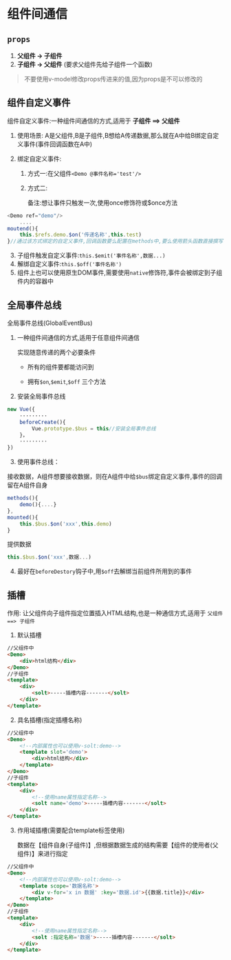 # 组件间通信

## `props`

1. **父组件 -> 子组件** 
2. **子组件 -> 父组件**  (要求父组件先给子组件一个函数)

> 不要使用v-model修改props传进来的值,因为props是不可以修改的

## 组件自定义事件

组件自定义事件:一种组件间通信的方式,适用于 **子组件 ==> 父组件**

1. 使用场景: A是父组件,B是子组件,B想给A传递数据,那么就在A中给B绑定自定义事件(事件回调函数在A中)

2. 绑定自定义事件:

   1. 方式一:在父组件`<Demo @事件名称='test'/>`

   2. 方式二:

      备注:想让事件只触发一次,使用once修饰符或$once方法

```js
<Demo ref="demo"/>
    ....
moutend(){
    this.$refs.demo.$on('传递名称',this.test)
}//通过该方式绑定的自定义事件,回调函数要么配置在methods中,要么使用箭头函数直接撰写
```

3. 子组件触发自定义事件:`this.$emit('事件名称',数据...)`
4. 解绑自定义事件:`this.$off('事件名称')`
5. 组件上也可以使用原生DOM事件,需要使用`native`修饰符,事件会被绑定到子组件内的容器中

## 全局事件总线

全局事件总线(GlobalEventBus)

1. 一种组件间通信的方式,适用于任意组件间通信

   实现随意传递的两个必要条件

   - 所有的组件要都能访问到

   - 拥有`$on`,`$emit`,`$off` 三个方法

2. 安装全局事件总线

```js
new Vue({
	·········
    beforeCreate(){
        Vue.prototype.$bus = this//安装全局事件总线
    }，
    ·········
})
```

3. 使用事件总线：

接收数据，A组件想要接收数据，则在A组件中给`$bus`绑定自定义事件,事件的回调留在A组件自身

```js
methods(){
    demo(){....}
},
mounted(){
    this.$bus.$on('xxx',this.demo)
}
```

提供数据

```js
this.$bus.$on('xxx',数据...)
```

4. 最好在`beforeDestory`钩子中,用`$off`去解绑当前组件所用到的事件

## 插槽

作用: 让父组件向子组件指定位置插入HTML结构,也是一种通信方式,适用于 `父组件 ==> 子组件`

1. 默认插槽

```html
//父组件中
<Demo> 
    <div>html结构</div>
</Demo>
//子组件
<template>
	<div>
        <solt>-----插槽内容-------</solt>
    </div>
</template>
```

2. 具名插槽(指定插槽名称)

```html
//父组件中
<Demo> 
    <!--内部属性也可以使用v-solt:demo-->
    <template slot='demo'> 
        <div>html结构</div>
    </template>
</Demo>
//子组件
<template>
	<div>
        <!--使用name属性指定名称-->
        <solt name='demo'>-----插槽内容-------</solt>
    </div>
</template>
```

3. 作用域插槽(需要配合template标签使用)

   数据在【组件自身(子组件)】,但根据数据生成的结构需要【组件的使用者(父组件)】来进行指定

```html
//父组件中
<Demo> 
    <!--内部属性也可以使用v-solt:demo-->
    <template scope='数据名称'> 
        <div v-for='x in 数据' :key='数据.id'>{{数据.title}}</div>
    </template>
</Demo>
//子组件
<template>
	<div>
        <!--使用name属性指定名称-->
        <solt :指定名称='数据'>-----插槽内容-------</solt>
    </div>
</template>
```
